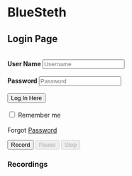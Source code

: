 # BlueSteth 
<html>    
<head>    
    <title>Login Form</title>    
    <link rel="stylesheet" type="text/css" href="style.css">    
</head>    
<body>    
    <h2>Login Page</h2><br>    
    <div class="login">    
    <form id="login" method="get" action="login.php">    
        <label><b>User Name     
        </b>    
        </label>    
        <input type="text" name="Uname" id="Uname" placeholder="Username">    
        <br><br>    
        <label><b>Password     
        </b>    
        </label>    
        <input type="Password" name="Pass" id="Pass" placeholder="Password">    
        <br><br>    
        <input type="button" name="log" id="log" value="Log In Here">       
        <br><br>    
        <input type="checkbox" id="check">    
        <span>Remember me</span>    
        <br><br>    
        Forgot <a href="#">Password</a>    
    </form>     
</div>    
    <meta charset="UTF-8">
<title>Simple Recorder.js demo with record, stop and pause</title>
<meta name="viewport" content="width=device-width, initial-scale=1.0">
<div id="controls">
    <button id="recordButton">Record</button>
    <button id="pauseButton" disabled>Pause</button>
    <button id="stopButton" disabled>Stop</button>
</div>
<h3>Recordings</h3>
<ol id="recordingsList"></ol>
<!-- inserting these scripts at the end to be able to use all the elements in the DOM --> 
<script src="https://cdn.rawgit.com/mattdiamond/Recorderjs/08e7abd9/dist/recorder.js"></script>
<script src="Recorder.js"></script>
</body>    
</html>     
